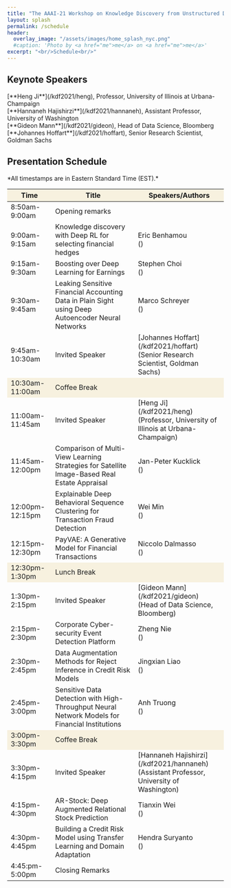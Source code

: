 ```yaml
---
title: "The AAAI-21 Workshop on Knowledge Discovery from Unstructured Data in Financial Services"
layout: splash
permalink: /schedule
header:
  overlay_image: "/assets/images/home_splash_nyc.png"
  #caption: 'Photo by <a href="me">me</a> on <a href="me">me</a>'
excerpt: "<br/>Schedule<br/>"
---
```



<h2>Keynote Speakers</h2>
[**Heng Ji**](/kdf2021/heng), Professor, University of Illinois at Urbana-Champaign<br>
[**Hannaneh Hajishirzi**](/kdf2021/hannaneh), Assistant Professor, University of Washington<br>
[**Gideon Mann**](/kdf2021/gideon), Head of Data Science, Bloomberg<br>
[**Johannes Hoffart**](/kdf2021/hoffart), Senior Research Scientist, Goldman Sachs<br>
<h2>Presentation Schedule</h2>
*All timestamps are in Eastern Standard Time (EST).*
<center>
<table>
<thead>
	<tr bgcolor="#f7f1df">
        <th markdown="span">Time</th>
        <th markdown="span">Title</th>
        <th markdown="span">Speakers/Authors</th>
    </tr>
</thead>
<tbody>
    <tr>
        <td markdown="span">8:50am-9:00am</td>
        <td markdown="span">Opening remarks</td>
        <td markdown="span">&nbsp;</td>
    </tr>
    <tr>
        <td markdown="span">9:00am-9:15am</td>
        <td markdown="span">Knowledge discovery with Deep RL for selecting financial hedges</td>
        <td markdown="span">Eric Benhamou<br/>()</td>
    </tr> 
    <tr>
        <td markdown="span">9:15am-9:30am</td>
        <td markdown="span">Boosting over Deep Learning for Earnings</td>
        <td markdown="span">Stephen Choi<br/>()</td>
    </tr>   
    <tr>
        <td markdown="span">9:30am-9:45am</td>
        <td markdown="span">Leaking Sensitive Financial Accounting Data in Plain Sight using Deep Autoencoder Neural Networks</td>
        <td markdown="span">Marco Schreyer<br/>()</td>
    </tr> 
    <tr>
        <td markdown="span">9:45am-10:30am</td>
        <td markdown="span">Invited Speaker</td>
        <td markdown="span">[Johannes Hoffart](/kdf2021/hoffart)<br/>(Senior Research Scientist, Goldman Sachs)</td>
    </tr> 
    <tr bgcolor="#f7f1df">
        <td markdown="span">10:30am-11:00am</td>
        <td markdown="span">Coffee Break</td>
        <td markdown="span">&nbsp;</td>
    </tr> 
    <tr>
        <td markdown="span">11:00am-11:45am</td>
        <td markdown="span">Invited Speaker</td>
        <td markdown="span">[Heng Ji](/kdf2021/heng)<br/>(Professor, University of Illinois at Urbana-Champaign)</td>
    </tr> 
    <tr>
        <td markdown="span">11:45am-12:00pm</td>
        <td markdown="span">Comparison of Multi-View Learning Strategies for Satellite Image-Based Real Estate Appraisal</td>
        <td markdown="span">Jan-Peter Kucklick<br/>()</td>
    </tr>
    <tr>
        <td markdown="span">12:00pm-12:15pm</td>
        <td markdown="span">Explainable Deep Behavioral Sequence Clustering for Transaction Fraud Detection</td>
        <td markdown="span">Wei Min<br/>()</td>
    </tr> 
    <tr>
        <td markdown="span">12:15pm-12:30pm</td>
        <td markdown="span">PayVAE: A Generative Model for Financial Transactions</td>
        <td markdown="span">Niccolo Dalmasso<br/>()</td>
    </tr> 
    <tr bgcolor="#f7f1df">
        <td markdown="span">12:30pm-1:30pm</td>
        <td markdown="span">Lunch Break</td>
        <td markdown="span">&nbsp;</td>
    </tr>  
    <tr>
        <td markdown="span">1:30pm-2:15pm</td>
        <td markdown="span">Invited Speaker</td>
        <td markdown="span">[Gideon Mann](/kdf2021/gideon)<br/>(Head of Data Science, Bloomberg)</td>
    </tr>  
    <tr>
        <td markdown="span">2:15pm-2:30pm</td>
        <td markdown="span">Corporate Cyber-security Event Detection Platform</td>
        <td markdown="span">Zheng Nie<br/>()</td>
    </tr> 
    <tr>
        <td markdown="span">2:30pm-2:45pm</td>
        <td markdown="span">Data Augmentation Methods for Reject Inference in Credit Risk Models</td>
        <td markdown="span">Jingxian Liao<br/>()</td>
    </tr> 
    <tr>
        <td markdown="span">2:45pm-3:00pm</td>
        <td markdown="span">Sensitive Data Detection with High-Throughput Neural Network Models for Financial Institutions</td>
        <td markdown="span">Anh Truong<br/>()</td>
    </tr>  
    <tr bgcolor="#f7f1df">
        <td markdown="span">3:00pm-3:30pm</td>
        <td markdown="span">Coffee Break</td>
        <td markdown="span">&nbsp;</td>
    </tr> 
    <tr>
        <td markdown="span">3:30pm-4:15pm</td>
        <td markdown="span">Invited Speaker</td>
        <td markdown="span">[Hannaneh Hajishirzi](/kdf2021/hannaneh)<br/>(Assistant Professor, University of Washington)</td>
    </tr>
    <tr>
        <td markdown="span">4:15pm-4:30pm</td>
        <td markdown="span">AR-Stock: Deep Augmented Relational Stock Prediction</td>
        <td markdown="span">Tianxin Wei<br/>()</td>
    </tr> 
    <tr>
        <td markdown="span">4:30pm-4:45pm</td>
        <td markdown="span">Building a Credit Risk Model using Transfer Learning and Domain Adaptation</td>
        <td markdown="span">Hendra Suryanto<br/>()</td>
    </tr>  
    <tr>
        <td markdown="span">4:45:pm-5:00pm</td>
        <td markdown="span">Closing Remarks</td>
        <td markdown="span">&nbsp;</td>
    </tr>       
</tbody>
</table>
</center>

